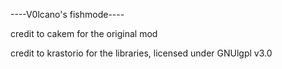 ----V0lcano's fishmode----

credit to cakem for the original mod

credit to krastorio for the libraries, licensed under GNUlgpl v3.0
